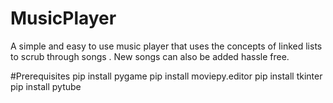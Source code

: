 # MusicPlayer
A simple and easy to use music player that uses the concepts of linked lists to scrub through songs .
New songs can also be added hassle free.

#Prerequisites
pip install pygame 
pip install moviepy.editor
pip install tkinter 
pip install pytube
